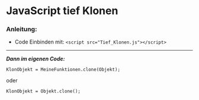 # JavaScript tief Klonen

### Anleitung:
	
- Code Einbinden mit:
`<script src="Tief_Klonen.js"></script>`

----

***Dann im eigenen Code:***

`KlonObjekt = MeineFunktionen.clone(Objekt);`

oder

`KlonObjekt = Objekt.clone();`
